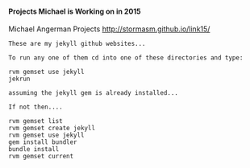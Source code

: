 #### Projects Michael is Working on in 2015

Michael Angerman Projects
http://stormasm.github.io/link15/

```
These are my jekyll github websites...

To run any one of them cd into one of these directories and type:

rvm gemset use jekyll
jekrun

assuming the jekyll gem is already installed...

If not then....

rvm gemset list
rvm gemset create jekyll
rvm gemset use jekyll
gem install bundler
bundle install
rvm gemset current
```
